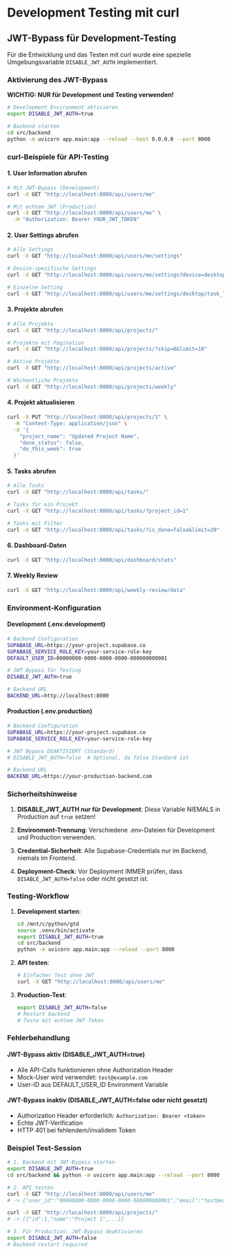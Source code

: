# Development Testing mit curl

## JWT-Bypass für Development-Testing

Für die Entwicklung und das Testen mit curl wurde eine spezielle Umgebungsvariable `DISABLE_JWT_AUTH` implementiert.

### Aktivierung des JWT-Bypass

**WICHTIG: NUR für Development und Testing verwenden!**

```bash
# Development Environment aktivieren
export DISABLE_JWT_AUTH=true

# Backend starten
cd src/backend
python -m uvicorn app.main:app --reload --host 0.0.0.0 --port 8000
```

### curl-Beispiele für API-Testing

#### 1. User Information abrufen

```bash
# Mit JWT-Bypass (Development)
curl -X GET "http://localhost:8000/api/users/me"

# Mit echtem JWT (Production)
curl -X GET "http://localhost:8000/api/users/me" \
  -H "Authorization: Bearer YOUR_JWT_TOKEN"
```

#### 2. User Settings abrufen

```bash
# Alle Settings
curl -X GET "http://localhost:8000/api/users/me/settings"

# Device-spezifische Settings
curl -X GET "http://localhost:8000/api/users/me/settings?device=desktop"

# Einzelne Setting
curl -X GET "http://localhost:8000/api/users/me/settings/desktop/task_list_page_size"
```

#### 3. Projekte abrufen

```bash
# Alle Projekte
curl -X GET "http://localhost:8000/api/projects/"

# Projekte mit Pagination
curl -X GET "http://localhost:8000/api/projects/?skip=0&limit=10"

# Aktive Projekte
curl -X GET "http://localhost:8000/api/projects/active"

# Wöchentliche Projekte
curl -X GET "http://localhost:8000/api/projects/weekly"
```

#### 4. Projekt aktualisieren

```bash
curl -X PUT "http://localhost:8000/api/projects/1" \
  -H "Content-Type: application/json" \
  -d '{
    "project_name": "Updated Project Name",
    "done_status": false,
    "do_this_week": true
  }'
```

#### 5. Tasks abrufen

```bash
# Alle Tasks
curl -X GET "http://localhost:8000/api/tasks/"

# Tasks für ein Projekt
curl -X GET "http://localhost:8000/api/tasks/?project_id=1"

# Tasks mit Filter
curl -X GET "http://localhost:8000/api/tasks/?is_done=false&limit=20"
```

#### 6. Dashboard-Daten

```bash
curl -X GET "http://localhost:8000/api/dashboard/stats"
```

#### 7. Weekly Review

```bash
curl -X GET "http://localhost:8000/api/weekly-review/data"
```

### Environment-Konfiguration

#### Development (.env.development)
```bash
# Backend Configuration
SUPABASE_URL=https://your-project.supabase.co
SUPABASE_SERVICE_ROLE_KEY=your-service-role-key
DEFAULT_USER_ID=00000000-0000-0000-0000-000000000001

# JWT Bypass für Testing
DISABLE_JWT_AUTH=true

# Backend URL
BACKEND_URL=http://localhost:8000
```

#### Production (.env.production)
```bash
# Backend Configuration
SUPABASE_URL=https://your-project.supabase.co
SUPABASE_SERVICE_ROLE_KEY=your-service-role-key

# JWT Bypass DEAKTIVIERT (Standard)
# DISABLE_JWT_AUTH=false  # Optional, da false Standard ist

# Backend URL
BACKEND_URL=https://your-production-backend.com
```

### Sicherheitshinweise

1. **DISABLE_JWT_AUTH nur für Development**: Diese Variable NIEMALS in Production auf `true` setzen!

2. **Environment-Trennung**: Verschiedene .env-Dateien für Development und Production verwenden.

3. **Credential-Sicherheit**: Alle Supabase-Credentials nur im Backend, niemals im Frontend.

4. **Deployment-Check**: Vor Deployment IMMER prüfen, dass `DISABLE_JWT_AUTH=false` oder nicht gesetzt ist.

### Testing-Workflow

1. **Development starten**:
   ```bash
   cd /mnt/c/python/gtd
   source .venv/bin/activate
   export DISABLE_JWT_AUTH=true
   cd src/backend
   python -m uvicorn app.main:app --reload --port 8000
   ```

2. **API testen**:
   ```bash
   # Einfacher Test ohne JWT
   curl -X GET "http://localhost:8000/api/users/me"
   ```

3. **Production-Test**:
   ```bash
   export DISABLE_JWT_AUTH=false
   # Restart backend
   # Teste mit echtem JWT Token
   ```

### Fehlerbehandlung

#### JWT-Bypass aktiv (DISABLE_JWT_AUTH=true)
- Alle API-Calls funktionieren ohne Authorization Header
- Mock-User wird verwendet: `test@example.com`
- User-ID aus DEFAULT_USER_ID Environment Variable

#### JWT-Bypass inaktiv (DISABLE_JWT_AUTH=false oder nicht gesetzt)
- Authorization Header erforderlich: `Authorization: Bearer <token>`
- Echte JWT-Verification
- HTTP 401 bei fehlendem/invalidem Token

### Beispiel Test-Session

```bash
# 1. Backend mit JWT-Bypass starten
export DISABLE_JWT_AUTH=true
cd src/backend && python -m uvicorn app.main:app --reload --port 8000

# 2. API testen
curl -X GET "http://localhost:8000/api/users/me"
# -> {"user_id":"00000000-0000-0000-0000-000000000001","email":"test@example.com","role":"authenticated"}

curl -X GET "http://localhost:8000/api/projects/"
# -> [{"id":1,"name":"Project 1",...}]

# 3. Für Production: JWT-Bypass deaktivieren
export DISABLE_JWT_AUTH=false
# Backend restart required
```